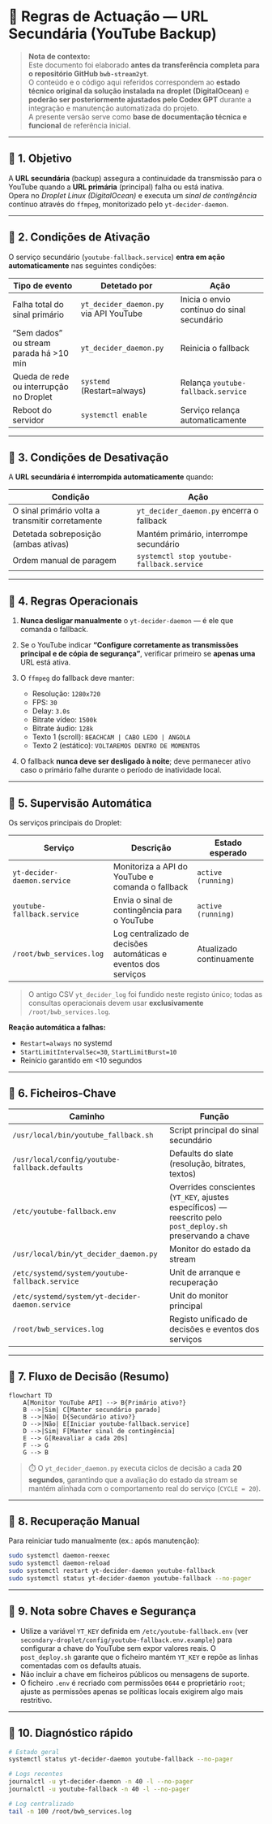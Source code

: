 
# 📘 Regras de Actuação — URL Secundária (YouTube Backup)

> **Nota de contexto:**  
> Este documento foi elaborado **antes da transferência completa para o repositório GitHub `bwb-stream2yt`**.  
> O conteúdo e o código aqui referidos correspondem ao **estado técnico original da solução instalada na droplet (DigitalOcean)** e **poderão ser posteriormente ajustados pelo Codex GPT** durante a integração e manutenção automatizada do projeto.  
> A presente versão serve como **base de documentação técnica e funcional** de referência inicial.

---

## 🔹 1. Objetivo
A **URL secundária** (backup) assegura a continuidade da transmissão para o YouTube quando a **URL primária** (principal) falha ou está inativa.  
Opera no *Droplet Linux (DigitalOcean)* e executa um *sinal de contingência* contínuo através do `ffmpeg`, monitorizado pelo `yt-decider-daemon`.

---

## 🔹 2. Condições de Ativação

O serviço secundário (`youtube-fallback.service`) **entra em ação automaticamente** nas seguintes condições:

| Tipo de evento | Detetado por | Ação |
|----------------|--------------|------|
| Falha total do sinal primário | `yt_decider_daemon.py` via API YouTube | Inicia o envio contínuo do sinal secundário |
| “Sem dados” ou stream parada há >10 min | `yt_decider_daemon.py` | Reinicia o fallback |
| Queda de rede ou interrupção no Droplet | `systemd` (Restart=always) | Relança `youtube-fallback.service` |
| Reboot do servidor | `systemctl enable` | Serviço relança automaticamente |

---

## 🔹 3. Condições de Desativação

A **URL secundária é interrompida automaticamente** quando:

| Condição | Ação |
|-----------|------|
| O sinal primário volta a transmitir corretamente | `yt_decider_daemon.py` encerra o fallback |
| Detetada sobreposição (ambas ativas) | Mantém primário, interrompe secundário |
| Ordem manual de paragem | `systemctl stop youtube-fallback.service` |

---

## 🔹 4. Regras Operacionais

1. **Nunca desligar manualmente** o `yt-decider-daemon` — é ele que comanda o fallback.  
2. Se o YouTube indicar **“Configure corretamente as transmissões principal e de cópia de segurança”**, verificar primeiro se **apenas uma** URL está ativa.  
3. O `ffmpeg` do fallback deve manter:
   - Resolução: `1280x720`
   - FPS: `30`
   - Delay: `3.0s`
   - Bitrate vídeo: `1500k`
   - Bitrate áudio: `128k`
   - Texto 1 (scroll): `BEACHCAM | CABO LEDO | ANGOLA`
   - Texto 2 (estático): `VOLTAREMOS DENTRO DE MOMENTOS`

4. O fallback **nunca deve ser desligado à noite**; deve permanecer ativo caso o primário falhe durante o período de inatividade local.

---

## 🔹 5. Supervisão Automática

Os serviços principais do Droplet:

| Serviço | Descrição | Estado esperado |
|----------|------------|----------------|
| `yt-decider-daemon.service` | Monitoriza a API do YouTube e comanda o fallback | `active (running)` |
| `youtube-fallback.service` | Envia o sinal de contingência para o YouTube | `active (running)` |
| `/root/bwb_services.log` | Log centralizado de decisões automáticas e eventos dos serviços | Atualizado continuamente |

> O antigo CSV `yt_decider_log` foi fundido neste registo único; todas as consultas operacionais devem usar **exclusivamente** `/root/bwb_services.log`.

**Reação automática a falhas:**
- `Restart=always` no systemd
- `StartLimitIntervalSec=30`, `StartLimitBurst=10`
- Reinício garantido em <10 segundos

---

## 🔹 6. Ficheiros-Chave

| Caminho | Função |
|----------|--------|
| `/usr/local/bin/youtube_fallback.sh` | Script principal do sinal secundário |
| `/usr/local/config/youtube-fallback.defaults` | Defaults do slate (resolução, bitrates, textos) |
| `/etc/youtube-fallback.env` | Overrides conscientes (`YT_KEY`, ajustes específicos) — reescrito pelo `post_deploy.sh` preservando a chave |
| `/usr/local/bin/yt_decider_daemon.py` | Monitor do estado da stream |
| `/etc/systemd/system/youtube-fallback.service` | Unit de arranque e recuperação |
| `/etc/systemd/system/yt-decider-daemon.service` | Unit do monitor principal |
| `/root/bwb_services.log` | Registo unificado de decisões e eventos dos serviços |

---

## 🔹 7. Fluxo de Decisão (Resumo)

```mermaid
flowchart TD
    A[Monitor YouTube API] --> B{Primário ativo?}
    B -->|Sim| C[Manter secundário parado]
    B -->|Não| D{Secundário ativo?}
    D -->|Não| E[Iniciar youtube-fallback.service]
    D -->|Sim| F[Manter sinal de contingência]
    E --> G[Reavaliar a cada 20s]
    F --> G
    G --> B
```

> ⏱️ O `yt_decider_daemon.py` executa ciclos de decisão a cada **20 segundos**,
> garantindo que a avaliação do estado da stream se mantém alinhada com o
> comportamento real do serviço (`CYCLE = 20`).

---

## 🔹 8. Recuperação Manual

Para reiniciar tudo manualmente (ex.: após manutenção):

```bash
sudo systemctl daemon-reexec
sudo systemctl daemon-reload
sudo systemctl restart yt-decider-daemon youtube-fallback
sudo systemctl status yt-decider-daemon youtube-fallback --no-pager
```

---

## 🔹 9. Nota sobre Chaves e Segurança

- Utilize a variável `YT_KEY` definida em `/etc/youtube-fallback.env` (ver `secondary-droplet/config/youtube-fallback.env.example`) para configurar a chave do YouTube sem expor valores reais. O `post_deploy.sh` garante que o ficheiro mantém `YT_KEY` e repõe as linhas comentadas com os defaults atuais.
- Não incluir a chave em ficheiros públicos ou mensagens de suporte.
- O ficheiro `.env` é recriado com permissões `0644` e proprietário `root`; ajuste as permissões apenas se políticas locais exigirem algo mais restritivo.

---

## 🔹 10. Diagnóstico rápido

```bash
# Estado geral
systemctl status yt-decider-daemon youtube-fallback --no-pager

# Logs recentes
journalctl -u yt-decider-daemon -n 40 -l --no-pager
journalctl -u youtube-fallback -n 40 -l --no-pager

# Log centralizado
tail -n 100 /root/bwb_services.log
```

